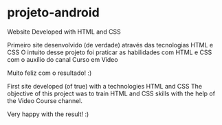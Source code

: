 # projeto-android
Website Developed with HTML and CSS

Primeiro site desenvolvido (de verdade) através das tecnologias HTML e CSS
O intuito desse projeto foi praticar as habilidades com HTML e CSS com o auxílio do canal Curso em Vídeo

Muito feliz com o resultado! :)

First site developed (of true) with a technologies HTML and CSS 
The objective of this project was to train HTML and CSS skills with the help of the Video Course channel.

Very happy with the result! :)
